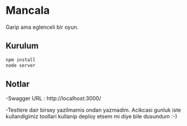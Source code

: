 # Mancala

Garip ama eglenceli bir oyun.

## Kurulum

```bash
npm install
node server
```

## Notlar

-Swagger URL : http://localhost:3000/

-Testlere dair birsey yazilmamis ondan yazmadim. Acikcasi gunluk iste kullandigimiz toollari kullanip deploy etsem mi diye bile dusundum :-)


